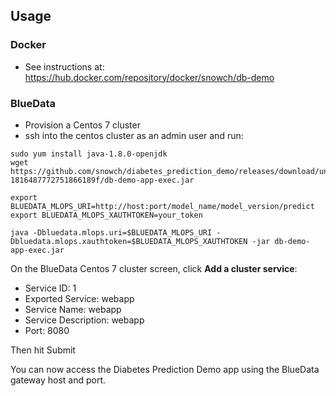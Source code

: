 ## Usage

### Docker

- See instructions at: https://hub.docker.com/repository/docker/snowch/db-demo

### BlueData

- Provision a Centos 7 cluster
- ssh into the centos cluster as an admin user and run:

```
sudo yum install java-1.8.0-openjdk
wget https://github.com/snowch/diabetes_prediction_demo/releases/download/untagged-1816487772751866189f/db-demo-app-exec.jar

export BLUEDATA_MLOPS_URI=http://host:port/model_name/model_version/predict
export BLUEDATA_MLOPS_XAUTHTOKEN=your_token

java -Dbluedata.mlops.uri=$BLUEDATA_MLOPS_URI -Dbluedata.mlops.xauthtoken=$BLUEDATA_MLOPS_XAUTHTOKEN -jar db-demo-app-exec.jar
```

On the BlueData Centos 7 cluster screen, click **Add a cluster service**:

- Service ID: 1
- Exported Service: webapp
- Service Name: webapp
- Service Description: webapp
- Port: 8080

Then hit Submit

You can now access the Diabetes Prediction Demo app using the BlueData gateway host and port.
